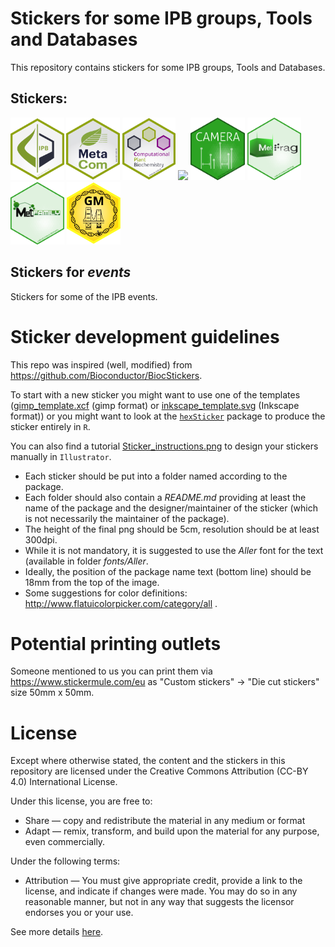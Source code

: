 # Stickers for some IPB groups, Tools and Databases

This repository contains stickers for some IPB groups, Tools and Databases.

## Stickers:

<p align = "left">
<a href="IPB/README.md"><img src="IPB/IPB.png" height="100"></a>
<a href="MetaCom/README.md"><img src="MetaCom/MetaCom.png" height="100"></a>
<!--<a href="CPB/README.md"><img src="CPB/BASDA.png" height="100"></a>-->
<a href="CPB/README.md"><img src="CPB/CPB.png" height="100"></a>
<a href="xcms/README.md"><img src="xcms/xcms_hl.png" height="100"></a>
<a href="CAMERA/README.md"><img src="CAMERA/CAMERA_hl.png" height="100"></a>
<a href="MetFrag/README.md"><img src="MetFrag/MetFrag_hl.png" height="100"></a>
<a href="MetFamily/README.md"><img src="MetFamily/MetFamily_hl.png" height="100"></a>
<a href="GoldenMutagenesis/README.md"><img src="https://raw.githubusercontent.com/ipb-halle/IPBSticker/master/GoldenMutagenesis/gm_biocsticker.svg?sanitize=true" height="100"></a>

</p>

## Stickers for *events*

Stickers for some of the IPB events.

# Sticker development guidelines

This repo was inspired (well, modified) from https://github.com/Bioconductor/BiocStickers.

To start with a new sticker you might want to use one of the templates
([gimp_template.xcf](template/gimp_template.xcf) (gimp format) or
[inkscape_template.svg](template/inkscape_template.svg) (Inkscape format)) or
you might want to look at the
[`hexSticker`](https://github.com/GuangchuangYu/hexSticker) package to produce
the sticker entirely in `R`.

You can also find a tutorial [Sticker_instructions.png](Tutorial/Sticker_instructions.png)
to design your stickers manually in `Illustrator`.

+ Each sticker should be put into a folder named according to the package.
+ Each folder should also contain a *README.md* providing at least the name of
  the package and the designer/maintainer of the sticker (which is not
  necessarily the maintainer of the package).
+ The height of the final png should be 5cm, resolution should be at least
  300dpi.
+ While it is not mandatory, it is suggested to use the *Aller* font for the
  text (available in folder *fonts/Aller*.
+ Ideally, the position of the package name text (bottom line) should be 18mm
  from the top of the image.
+ Some suggestions for color definitions:
  http://www.flatuicolorpicker.com/category/all .

# Potential printing outlets

Someone mentioned to us you can print them via https://www.stickermule.com/eu as "Custom stickers" -> "Die cut stickers" size 50mm x 50mm.



# License

Except where otherwise stated, the content and the stickers in this
repository are licensed under the Creative Commons Attribution (CC-BY 4.0) International License.

Under this license, you are free to:

* Share — copy and redistribute the material in any medium or format
* Adapt — remix, transform, and build upon the material for any purpose, even commercially.

Under the following terms:

* Attribution — You must give appropriate credit, provide a link to the license, and indicate if changes were made. You may do so in any reasonable manner, but not in any way that suggests the licensor endorses you or your use.

See more details
[here](https://creativecommons.org/licenses/by/4.0/).

